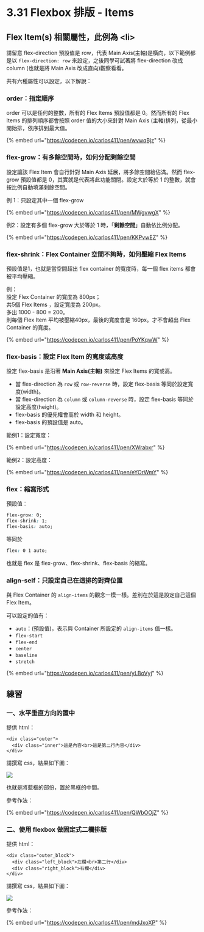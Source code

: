 # 3.31 Flexbox 排版 - Items

## Flex Item(s) 相關屬性，此例為 \<li>

請留意 flex-direction 預設值是 row，代表 Main Axis(主軸)是橫向，以下範例都是以 `flex-direction: row` 來設定，之後同學可試著將 flex-direction 改成 column (也就是將 Main Axis 改成直向)觀察看看。

共有六種屬性可以設定，以下解說：

### order：指定順序

order 可以是任何的整數，所有的 Flex Items 預設值都是 0。然而所有的 Flex Items 的排列順序都會按照 order 值的大小來針對 Main Axis (主軸)排列，從最小開始排，依序排到最大值。

{% embed url="https://codepen.io/carlos411/pen/wvwqBjz" %}

### flex-grow：有多餘空間時，如何分配剩餘空間

設定讓該 Flex Item 會自行針對 Main Axis 延展，將多餘空間給佔滿。然而 flex-grow 預設值都是 0，其實就是代表將此功能關閉。設定大於等於 1 的整數，就會按比例自動填滿剩餘空間。

例 1：只設定其中一個 flex-grow

{% embed url="https://codepen.io/carlos411/pen/MWgvwgX" %}

例2：設定有多個 flex-grow 大於等於 1 時，「**剩餘空間**」自動依比例分配。

{% embed url="https://codepen.io/carlos411/pen/KKPvwEZ" %}

### flex-shrink：Flex Container 空間不夠時，如何壓縮 Flex Items

預設值是1，也就是當空間超出 flex container 的寬度時，每一個 flex items 都會被平均壓縮。

例：\
設定 Flex Container 的寬度為 800px；\
共5個 Flex Items ，設定寬度為 200px。\
多出 1000 - 800 = 200。\
則每個 Flex Item 平均被壓縮40px，最後的寬度會是 160px。才不會超出 Flex Container 的寬度。

{% embed url="https://codepen.io/carlos411/pen/PoYKqwW" %}

### flex-basis：設定 Flex Item 的寬度或高度

設定 flex-basis 是沿著 **Main Axis(主軸)** 來設定 Flex Items 的寬或高。

* 當 flex-direction 為 `row` 或 `row-reverse` 時，設定 flex-basis 等同於設定寬度(width)。
* 當 flex-direction 為 `column` 或 `column-reverse` 時，設定 flex-basis 等同於設定高度(height)。
* flex-basis 的優先權會高於 width 和 height。
* flex-basis 的預設值是 auto。

範例1：設定寬度：

{% embed url="https://codepen.io/carlos411/pen/XWrabxr" %}

範例2：設定高度：

{% embed url="https://codepen.io/carlos411/pen/eYOrWmY" %}

### flex：縮寫形式

預設值：

```css
flex-grow: 0;
flex-shrink: 1;
flex-basis: auto;
```

等同於

```css
flex: 0 1 auto;
```

也就是 flex 是 flex-grow、flex-shrink、flex-basis 的縮寫。

### align-self：只設定自己在這排的對齊位置

與 Flex Container 的 `align-items` 的觀念一模一樣。差別在於這是設定自己這個 Flex Item。

可以設定的值有：

* `auto`：(預設值)，表示與 Container 所設定的 `align-items` 值一樣。
* `flex-start`
* `flex-end`
* `center`
* `baseline`
* `stretch`

{% embed url="https://codepen.io/carlos411/pen/yLBoVyj" %}

## 練習

### 一、水平垂直方向的置中

提供 html：

```markup
<div class="outer">
  <div class="inner">這是內容<br>這是第二行內容</div>
</div>
```

請撰寫 css，結果如下圖：

![](../.gitbook/assets/flexbox\_center\_block.png)

也就是將藍框的部份，置於黑框的中間。

參考作法：

{% embed url="https://codepen.io/carlos411/pen/QWbOOjZ" %}

### 二、使用 flexbox 做固定式二欄排版

提供 html：

```markup
<div class="outer_block">
  <div class="left_block">左欄<br>第二行</div>
  <div class="right_block">右欄</div>
</div>
```

請撰寫 css，結果如下圖：

![](../.gitbook/assets/flexbox\_two\_columns.png)

參考作法：

{% embed url="https://codepen.io/carlos411/pen/mdJxoXP" %}

